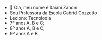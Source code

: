 - 👋 Olá, meu nome é Daiani Zanoni
- Sou Professora da Escola Gabriel Cozzetto
- Leciono: Tecnologia
- 7º anos A, B e C; 
- 8º anos A, B e C;
- 9º anos A e B


<!---
Profdaiani/Profdaiani is a ✨ special ✨ repository because its `README.md` (this file) appears on your GitHub profile.
You can click the Preview link to take a look at your changes.
--->
